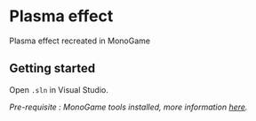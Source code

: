 # Plasma effect

Plasma effect recreated in MonoGame

## Getting started

Open `.sln` in Visual Studio.

*Pre-requisite : MonoGame tools installed, more information [here](https://docs.monogame.net/articles/getting_started/0_getting_started.html).*